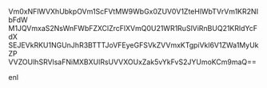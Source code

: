Vm0xNFlWVXhUbkpOVm1ScFVtMW9WbGx0ZUV0V1ZteHlWbTVrVm1KR2NIbFdW
M1JQVmxaS2NsWnFWbFZXClZrcFlXVmQ0U21WR1RuSlViRnBUQ21KRldYcFdX
SEJEVkRKU1NGUnJhR3BTTTJoVFEyeGFSVkZVVmxKTgpiVkl6V1ZWa1MyUkZP
VVZOUlhSRVlsaFNiMXBXUlRsUVVXOUxZak5vYkFvS2JYUmoKCm9maQ==

enl